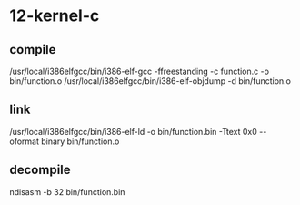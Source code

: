 # 12-kernel-c

## compile
/usr/local/i386elfgcc/bin/i386-elf-gcc -ffreestanding -c function.c -o bin/function.o
/usr/local/i386elfgcc/bin/i386-elf-objdump -d bin/function.o

## link
/usr/local/i386elfgcc/bin/i386-elf-ld -o bin/function.bin -Ttext 0x0 --oformat binary bin/function.o

## decompile
ndisasm -b 32 bin/function.bin